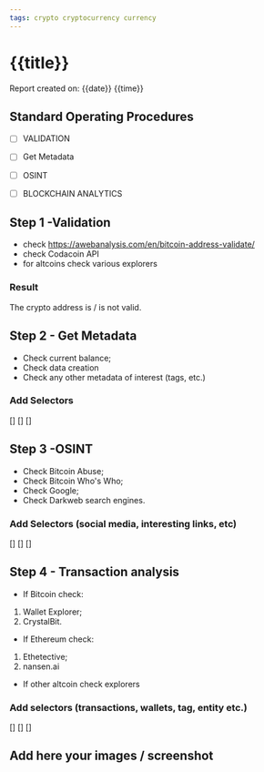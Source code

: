```yaml
---
tags: crypto cryptocurrency currency  
---
```


# {{title}}
Report created on: {{date}} {{time}}

## Standard Operating Procedures

- [ ] VALIDATION

- [ ] Get Metadata

- [ ] OSINT

- [ ] BLOCKCHAIN ANALYTICS



## Step 1 -Validation
- check https://awebanalysis.com/en/bitcoin-address-validate/
- check Codacoin API
- for altcoins check various explorers

### Result
The crypto address is / is not valid.


## Step 2 - Get Metadata
- Check current balance;
- Check data creation
- Check any other metadata of interest (tags, etc.)

### Add Selectors
[]
[]
[]

## Step 3 -OSINT
- Check Bitcoin Abuse;
- Check Bitcoin Who's Who;
- Check Google;
- Check Darkweb search engines.

### Add Selectors (social media, interesting links, etc)
[]
[]
[]


## Step 4 - Transaction analysis
- If Bitcoin check:
1. Wallet Explorer;
2. CrystalBit.

- If Ethereum check:
1. Ethetective;
2. nansen.ai

- If other altcoin check explorers

### Add selectors (transactions, wallets, tag, entity etc.)
[]
[]
[]


## Add here your images / screenshot
